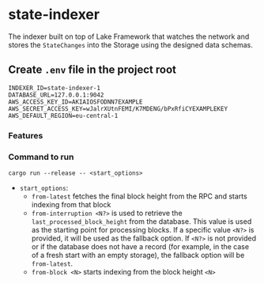 # state-indexer

The indexer built on top of Lake Framework that watches the network and stores the `StateChanges` into the Storage using the designed data schemas.

## Create `.env` file in the project root

```
INDEXER_ID=state-indexer-1
DATABASE_URL=127.0.0.1:9042
AWS_ACCESS_KEY_ID=AKIAIOSFODNN7EXAMPLE
AWS_SECRET_ACCESS_KEY=wJalrXUtnFEMI/K7MDENG/bPxRfiCYEXAMPLEKEY
AWS_DEFAULT_REGION=eu-central-1
```

### Features

### Command to run

```
cargo run --release -- <start_options>
```
- `start_options`:
    - `from-latest` fetches the final block height from the RPC and starts indexing from that block
    - `from-interruption <N?>` is used to retrieve the `last_processed_block_height` from the database. This value is used as the starting point for processing blocks. If a specific value `<N?>` is provided, it will be used as the fallback option. If `<N?>` is not provided or if the database does not have a record (for example, in the case of a fresh start with an empty storage), the fallback option will be `from-latest`.
    - `from-block <N>` starts indexing from the block height `<N>`


